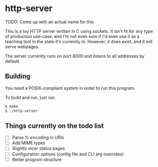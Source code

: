 # http-server

TODO: Come up with an actual name for this

This is a toy HTTP server written in C using sockets. It isn't fit for any type of production use-case, and I'm not even sure if I'd even use it as a teaching tool in the state it's currently in. However, it does exist, and it will serve webpages.

The server currently runs on port 8000 and listens to all addresses by default.

## Building

You need a POSIX-compliant system in order to run this program.

To build and run, just run
```sh
$ make
$ ./http-server
```

## Things currently on the todo list
- [ ] Parse % encoding in URIs
- [ ] Add MIME types
- [ ] Slightly nicer status pages
- [ ] Configuration options (config file and CLI arg overrides)
- [ ] Better program structure
